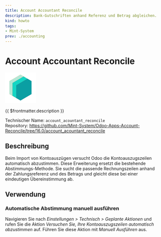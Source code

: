 ```yaml
---
title: Account Accountant Reconcile
description: Bank-Gutschriften anhand Referenz und Betrag abgleichen.
kind: howto
tags:
- Mint-System
prev: ./accounting
---
```

# Account Accountant Reconcile
![icon_oms_box](attachments/icons_odoo_mint_system.png)

{{ $frontmatter.description }}

Technischer Name: `account_acountant_reconcile`\
Repository: <https://github.com/Mint-System/Odoo-Apps-Account-Reconcile/tree/16.0/account_acountant_reconcile>

## Beschreibung

Beim Import von Kontoauszügen versucht Odoo die Kontoauszugszeilen automatisch abzustimmen. Diese Erweiterung ersetzt die bestehende Abstimmungs-Methode. Sie sucht die passende Rechnungszeilen anhand der Zahlungsreferenz und des Betrags und gleicht diese bei einer eindeutigen Übereinstimmung ab.

## Verwendung

### Automatische Abstimmung manuell ausführen

Navigieren Sie nach *Einstellungen > Technisch > Geplante Aktionen* und rufen Sie die Aktion *Versuchen Sie, Ihre Kontoauszugszeilen automatisch abzustimmen* auf. Führen Sie diese Aktion mit *Manuell Ausführen* aus.

